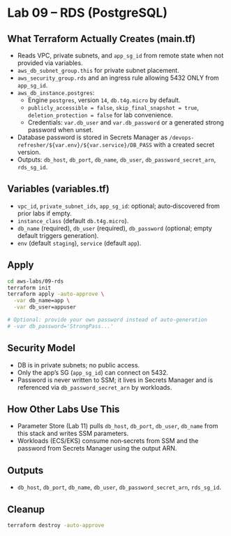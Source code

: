 # Lab 09 – RDS (PostgreSQL)

## What Terraform Actually Creates (main.tf)

- Reads VPC, private subnets, and `app_sg_id` from remote state when not provided via variables.
- `aws_db_subnet_group.this` for private subnet placement.
- `aws_security_group.rds` and an ingress rule allowing 5432 ONLY from `app_sg_id`.
- `aws_db_instance.postgres`:
  - Engine `postgres`, version `14`, `db.t4g.micro` by default.
  - `publicly_accessible = false`, `skip_final_snapshot = true`, `deletion_protection = false` for lab convenience.
  - Credentials: `var.db_user` and `var.db_password` or a generated strong password when unset.
- Database password is stored in Secrets Manager as `/devops-refresher/${var.env}/${var.service}/DB_PASS` with a created secret version.
- Outputs: `db_host`, `db_port`, `db_name`, `db_user`, `db_password_secret_arn`, `rds_sg_id`.

## Variables (variables.tf)

- `vpc_id`, `private_subnet_ids`, `app_sg_id`: optional; auto‑discovered from prior labs if empty.
- `instance_class` (default `db.t4g.micro`).
- `db_name` (required), `db_user` (required), `db_password` (optional; empty default triggers generation).
- `env` (default `staging`), `service` (default `app`).

## Apply

```bash
cd aws-labs/09-rds
terraform init
terraform apply -auto-approve \
  -var db_name=app \
  -var db_user=appuser

# Optional: provide your own password instead of auto-generation
# -var db_password='StrongPass...'
```

## Security Model

- DB is in private subnets; no public access.
- Only the app’s SG (`app_sg_id`) can connect on 5432.
- Password is never written to SSM; it lives in Secrets Manager and is referenced via `db_password_secret_arn` by workloads.

## How Other Labs Use This

- Parameter Store (Lab 11) pulls `db_host`, `db_port`, `db_user`, `db_name` from this stack and writes SSM parameters.
- Workloads (ECS/EKS) consume non‑secrets from SSM and the password from Secrets Manager using the output ARN.

## Outputs

- `db_host`, `db_port`, `db_name`, `db_user`, `db_password_secret_arn`, `rds_sg_id`.

## Cleanup

```bash
terraform destroy -auto-approve
```
